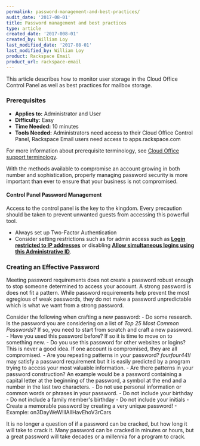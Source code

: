 ```yaml
---
permalink: password-management-and-best-practices/
audit_date: '2017-08-01'
title: Password management and best practices
type: article
created_date: '2017-008-01'
created_by: William Loy
last_modified_date: '2017-08-01'
last_modified_by: William Loy
product: Rackspace Email
product_url: rackspace-email
---
```


This article describes how to monitor user storage in the Cloud Office Control Panel as well as best practices for mailbox storage.

### Prerequisites

- **Applies to:** Administrator and User
- **Difficulty:** Easy
- **Time Needed:** 10 minutes
- **Tools Needed:** Administrators need access to their Cloud Office Control Panel, Rackspace Email users need access to apps.rackspace.com

For more information about prerequisite terminology, see [Cloud Office support terminology](/how-to/cloud-office-support-terminology).

With the methods available to compromise an account growing in both number and sophistication, properly managing password security is more important
than ever to ensure that your business is not compromised.


#### Control Panel Password Management

Access to the control panel is the key to the kingdom. Every precaution should be taken to prevent unwanted guests from accessing this powerful tool.

- Always set up Two-Factor Authentication
- Consider setting restrictions such as for admin access such as [**Login restricted to IP addresses**](/how-to/manage-email-administrators-with-the-cloud-office-control-panel/) or disabling [**Allow simultaneous logins using this Administrative ID**](/how-to/manage-email-administrators-with-the-cloud-office-control-panel/).


### Creating an Effective Password

Meeting password requirements does not create a password robust enough to stop someone determined to access your account. A strong password is does not fit a pattern. While password requirements help prevent the most egregious of weak passwords, they do not make a password unpredictable which is what we want from a strong password.

Consider the following when crafting a new password:
    - Do some research. Is the password you are considering on a list of *Top 25 Most Common Passwords*? If so, you need to start from scratch and craft a new password.
    - Have you used this password before? If so it is time to move on to something new.
    - Do you use this password for other websites or logins? This is never a good idea. If one account is compromised, they are all compromised.
    - Are you repeating patterns in your password? *fourfour44!!* may satisfy a password requirement but it is easily predicted by a program trying to access your most valuable information.
    - Are there patterns in your password construction? An example would be a password containing a capital letter at the beginning of the password, a symbol at the end and a number in the last two characters.
    - Do not use personal information or common words or phrases in your password.
        - Do not include your birthday
        - Do not include a family member's birthday
        - Do not include your initials
    - Create a memorable password by creating a very unique password!
        - Example: on3DayWeW!llAllHavEhoV3rCars

It is no longer a question of if a password can be cracked, but how long it will take to crack it. Many password can be cracked in minutes or hours, but a great password will take decades or a millennia for a program to crack.
